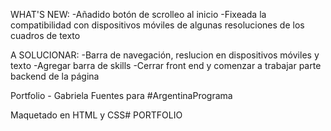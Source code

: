 WHAT'S NEW:
-Añadido botón de scrolleo al inicio
-Fixeada la compatibilidad con dispositivos móviles de algunas resoluciones de los cuadros de texto

A SOLUCIONAR:
-Barra de navegación, reslucion en dispositivos móviles y texto
-Agregar barra de skills
-Cerrar front end y comenzar a trabajar parte backend de la página



Portfolio - Gabriela Fuentes para #ArgentinaPrograma

Maquetado en HTML y CSS# PORTFOLIO


